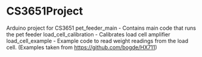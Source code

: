 # CS3651Project
Arduino project for CS3651
pet_feeder_main - Contains main code that runs the pet feeder
load_cell_calibration - Calibrates load cell amplifier
load_cell_example - Example code to read weight readings from the load cell. 
(Examples taken from https://github.com/bogde/HX711)
